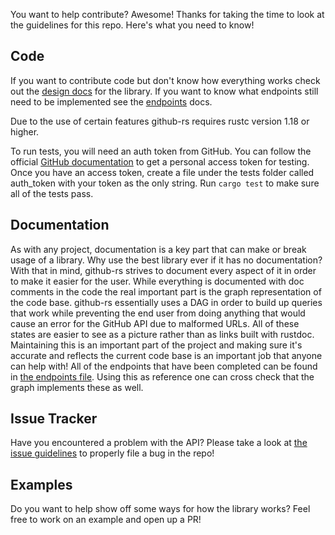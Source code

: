 You want to help contribute? Awesome! Thanks for taking the time to look at the
guidelines for this repo. Here's what you need to know!

## Code
If you want to contribute code but don't know how everything works check out the
[design docs](./docs/design.md) for the library. If you want to know what
endpoints still need to be implemented see the [endpoints](./docs/endpoints.md)
docs.

Due to the use of certain features github-rs requires rustc version 1.18 or higher.

To run tests, you will need an auth token from GitHub. You can follow the official [GitHub documentation](https://help.github.com/articles/creating-a-personal-access-token-for-the-command-line/) to get a personal access token for testing. Once you have an access token, create a file under the tests folder called auth_token with your token as the only string. Run `cargo test` to make sure all of the tests pass.

## Documentation
As with any project, documentation is a key part that can make or break usage of
a library. Why use the best library ever if it has no documentation? With that
in mind, github-rs strives to document every aspect of it in order to make it
easier for the user. While everything is documented with doc comments in the
code the real important part is the graph representation of the code base.
github-rs essentially uses a DAG in order to build up queries that work while
preventing the end user from doing anything that would cause an error for the
GitHub API due to malformed URLs. All of these states are easier to see as
a picture rather than as links built with rustdoc. Maintaining this is an
important part of the project and making sure it's accurate and reflects the
current code base is an important job that anyone can help with! All of the
endpoints that have been completed can be found in [the endpoints
file](./docs/endpoints.md). Using this as reference one can cross check that the
graph implements these as well.

## Issue Tracker
Have you encountered a problem with the API? Please take a look at [the issue
guidelines](./docs/issues.md) to properly file a bug in the repo!

## Examples
Do you want to help show off some ways for how the library works? Feel free to
work on an example and open up a PR!
